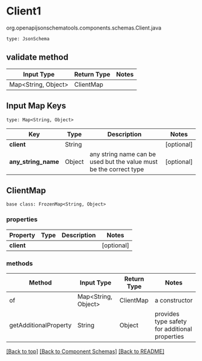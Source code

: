 # Client1
org.openapijsonschematools.components.schemas.Client.java
```
type: JsonSchema
```

## validate method
| Input Type | Return Type | Notes |
| ---------- | ----------- | ----- |
| Map<String, Object> | ClientMap | |

## Input Map Keys
```
type: Map<String, Object>
```
Key | Type |  Description | Notes
------------ | ------------- | ------------- | -------------
**client** | String |  | [optional]
**any_string_name** | Object | any string name can be used but the value must be the correct type | [optional]

## ClientMap
```
base class: FrozenMap<String, Object>
```

### properties
Property | Type | Description | Notes
-------- | ---- | ----------- | -----
**client** |  |  | [optional]

### methods
Method | Input Type | Return Type | Notes
------ | ---------- | ----------- | ------
of | Map<String, Object> | ClientMap | a constructor
getAdditionalProperty | String | Object | provides type safety for additional properties

[[Back to top]](#top) [[Back to Component Schemas]](../../../README.md#Component-Schemas) [[Back to README]](../../../README.md)
